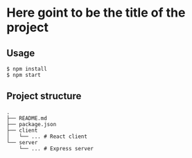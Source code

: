 # Here goint to be the title of the project

## Usage

```
$ npm install
$ npm start
```

## Project structure

```
.
├── README.md
├── package.json
├── client
│   └── ... # React client
└── server
    └── ... # Express server
```
